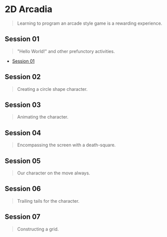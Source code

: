 # 2D Arcadia
> Learning to program an arcade style game is a rewarding experience. 

## Session 01
> "Hello World!" and other prefunctory activities.
* [Session 01](src/session_01)

## Session 02
> Creating a circle shape character.

## Session 03
> Animating the character.

## Session 04
> Encompassing the screen with a death-square.

## Session 05
> Our character on the move always.

## Session 06
> Trailing tails for the character.

## Session 07
> Constructing a grid.
